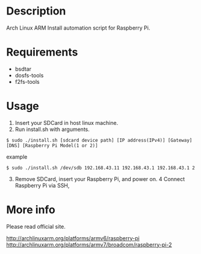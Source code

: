 # Description

Arch Linux ARM Install automation script for Raspberry Pi.

# Requirements

* bsdtar
* dosfs-tools
* f2fs-tools

# Usage

1. Insert your SDCard in host linux machine.
2. Run install.sh with arguments.

```
$ sudo ./install.sh [sdcard device path] [IP address(IPv4)] [Gateway] [DNS] [Raspberry Pi Model(1 or 2)]
```

example

```
$ sudo ./install.sh /dev/sdb 192.168.43.11 192.168.43.1 192.168.43.1 2
```

3. Remove SDCard, insert your Raspberry Pi, and power on.
4 Connect Raspberry Pi via SSH, 


# More info

Please read official site.

http://archlinuxarm.org/platforms/armv6/raspberry-pi
http://archlinuxarm.org/platforms/armv7/broadcom/raspberry-pi-2
